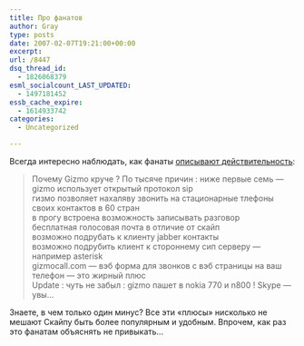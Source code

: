```yaml
---
title: Про фанатов
author: Gray
type: posts
date: 2007-02-07T19:21:00+00:00
excerpt:
url: /8447
dsq_thread_id:
  - 1826068379
esml_socialcount_LAST_UPDATED:
  - 1497181452
essb_cache_expire:
  - 1614933742
categories:
  - Uncategorized

---
```








Всегда интересно наблюдать, как фанаты <a href="http://dikiy.com/blog/archive/2007/02/06/gizmo-vs-skype-gizmo.html" target="_blank">описывают действительность</a>:

> Почему Gizmo круче ? По тысяче причин : ниже первые семь &#8212;  
> gizmo использует открытый протокол sip  
> гизмо позволяет нахаляву звонить на стационарные тлефоны своих контактов в 60 стран  
> в прогу встроена возможность записывать разговор  
> бесплатная голосовая почта в отличие от скайп  
> возможно подрубать к клиенту jabber контакты  
> возможно подрубить клиент к стороннему сип серверу &#8212; например asterisk  
> gizmocall.com &#8212; вэб форма для звонков с вэб страницы на ваш телефон &#8212; это жирный плюс  
> Update : чуть не забыл : gizmo пашет в nokia 770 и n800 ! Skype &#8212; увы&#8230;

Знаете, в чем только один минус? Все эти &#171;плюсы&#187; нисколько не мешают Скайпу быть более популярным и удобным. Впрочем, как раз это фанатам объяснять не привыкать&#8230;